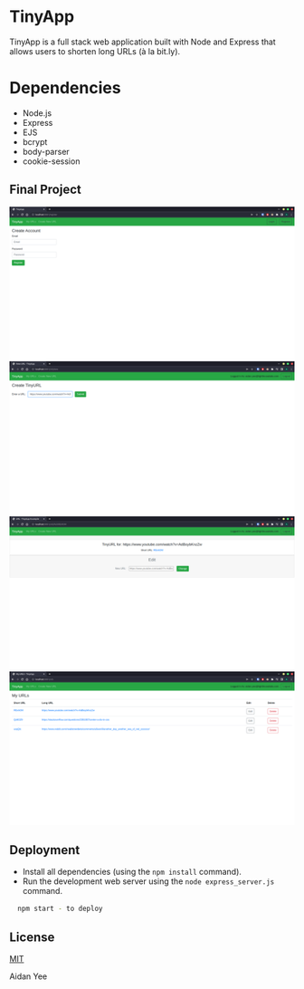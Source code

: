 # TinyApp

TinyApp is a full stack web application built with Node and Express that allows users to shorten long URLs (à la bit.ly).

# Dependencies

- Node.js
- Express
- EJS
- bcrypt
- body-parser
- cookie-session

## Final Project

![Alt text](images/TinyApp_register.png "Register")
![alt text](images/TinyApp_urlsnew.png "Submit a link")
![alt text](images/TinyApp_urlsID.png "Shortened link")
![alt text](images/TinyAppurls.png "See all your links!")

## Deployment

- Install all dependencies (using the `npm install` command).
- Run the development web server using the `node express_server.js` command.

```bash
  npm start - to deploy
```

## License

[MIT](https://choosealicense.com/licenses/mit/)

Aidan Yee
